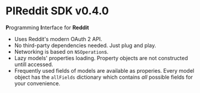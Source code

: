 # PIReddit SDK v0.4.0
**P**rogramming **I**nterface for **Reddit**
* Uses Reddit's modern OAuth 2 API.
* No third-party dependencies needed. Just plug and play.
* Networking is based on `NSOperation`s.
* Lazy models' properties loading. Property objects are not constructed untill accessed.
* Frequently used fields of models are available as properies. Every model object has the `allFields` dictionary which contains _all_ possible fields for your convenience.
